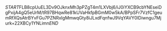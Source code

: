 $START$FLB8cpUuEL3Dv9OJknxMh3pPZgT4m1LXVbj6/iJ0iYXCB9cbYNEseiDgPxijA4gQ5eUrM/tR97BHqwRe81kUVaHkfpBGmM0w5kA/BPpSFr7VzfC1geumRfXQsAtrBYvFGu7PZNRxIgMmwqGty8iJLxdFqnfwJ9VqYAVY0lDiwngu7Mjurk+22XBCy1YNLimn$END$